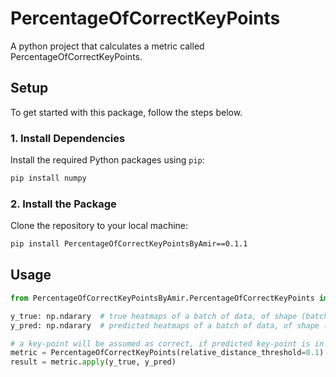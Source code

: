 # PercentageOfCorrectKeyPoints
 A python project that calculates a metric called PercentageOfCorrectKeyPoints.


## Setup

To get started with this package, follow the steps below.


### 1. Install Dependencies

Install the required Python packages using `pip`:

```bash
pip install numpy
```

### 2. Install the Package
Clone the repository to your local machine:

```bash
pip install PercentageOfCorrectKeyPointsByAmir==0.1.1
```

## Usage

```python
from PercentageOfCorrectKeyPointsByAmir.PercentageOfCorrectKeyPoints import PercentageOfCorrectKeyPoints

y_true: np.ndarary  # true heatmaps of a batch of data, of shape (batch_size, h, w, num_keypoints), with values in range(0, 1)
y_pred: np.ndarary  # predicted heatmaps of a batch of data, of shape (batch_size, h, w, num_keypoints), with values in range(0, 1)

# a key-point will be assumed as correct, if predicted key-point is in a radial distance of (0.1 * image_height) pixels from true keypoint
metric = PercentageOfCorrectKeyPoints(relative_distance_threshold=0.1)
result = metric.apply(y_true, y_pred)
```
